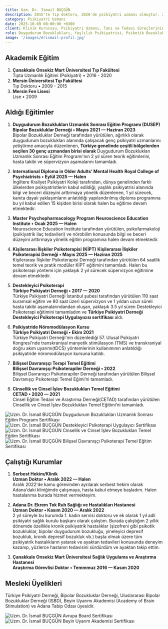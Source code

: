 ```yaml
---
title: Uzm. Dr. İsmail BUÇGÜN
description: 2015'te tıp doktoru, 2020'de psikiyatri uzmanı olmuştur. 2025'te Avrupa Psikiyatri Birliği board sınavını geçerek <b>Avrupa çapında kabul gören bir yeterlilik derecesi anlamına gelen 'Fellow of the European Board of Psychiatry (FEBP)'</b> ünvanı almıştır.
category: Psikiyatri Uzmanı
date: 2025-10-09 08:00:00 +0300
client: Klinik Kurucusu, Psikiyatri Uzmanı, Tanı ve Tedavi Süreçlerinin Yönetimi
role: Duygudurum Bozuklukları, Yaşlılık Psikiyatrisi, Psikotik Bozukluklar, Nöropsikiyatri
image: '/images/drismail-profil.jpg'
---
```


## Akademik Eğitim
1. **Çanakkale Onsekiz Mart Üniversitesi Tıp Fakültesi**<br>
Tıpta Uzmanlık Eğitimi (Psikiyatri) • 2016 - 2020
2. **Mersin Üniversitesi Tıp Fakültesi**<br>
Tıp Doktoru • 2009 - 2015
3. **Mersin Fen Lisesi**<br>
Lise • 2009

## Aldığı Eğitimler
1. **Duygudurum Bozuklukları Uzmanlık Sonrası Eğitim Programı (DUSEP)**<br>
**Bipolar Bozukluklar Derneği • Mayıs 2021 — Haziran 2023**<br>
Bipolar Bozukluklar Derneği tarafından yürütülen, ağırlıklı olarak duygudurum bozuklukları alanında çalışacak genç psikiyatri uzmanlarını yetiştirme amacıyla düzenlenen, **Türkiye genelinde çeşitli bölgelerden seçilen 30 genç uzmandan birisi olarak** Duygudurum Bozuklukları Uzmanlık Sonrası Eğitim Programı'nın 2 yıl süren teorik eğitimlerini, hasta takibi ve süpervizyon aşamalarını tamamladı.

2. **International Diploma in Older Adults’ Mental Health**
**Royal College of Psychiatrists • Eylül 2025 — Halen**<br>
İngiltere Kraliyet Psikiyatri Koleji tarafından, dünya genelinden farklı ülkelerden psikiyatristlerin kabul edildiği; yaşlılık psikiyatrisi alanında bilgi ve beceri düzeyini arttırmaya yönelik düzenlenen, 1 yıl sürecek, kanıta dayalı yaklaşımların anlatıldığı yapılandırılmış diploma programına bu yıl kabul edilen 15 kişiden birisi olarak halen bu eğitime devam etmektedir.

3. **Master Psychopharmacology Program**
**Neuroscience Education Institute • Ocak 2025 — Halen**<br>
Neuroscience Education Institute tarafından yürütülen, psikofarmakoloji (psikiyatrik ilaç tedavileri) ve nörobilim konusunda bilgi ve beceri düzeyini arttırmaya yönelik eğitim programına halen devam etmektedir.

4. **Kişilerarası İlişkiler Psikoterapisi (KİPT)**
**Kişilerarası İlişkiler Psikoterapisi Derneği  • Mayıs 2025 — Haziran 2025**<br>
Kişilerarası İlişkiler Psikoterapisi Derneği tarafından yürütülen 64 saatlik temel teorik ve pratik modüler KİPT eğitimini tamamladı. Halen bu psikoterapi yöntemi için yaklaşık 2 yıl sürecek süpervizyon eğitimine devam etmektedir.


5. **Destekleyici Psikoterapi**<br>
**Türkiye Psikiyatri Derneği • 2017 — 2020**<br>
Türkiye Psikiyatri Derneği İstanbul şubesi tarafından yürütülen 110 saat kuramsal eğitim ve 80 saat üzeri süpervizyon ve 1 yıldan uzun süreli hasta takibi aşamalarındandan oluşan, yaklaşık 3.5 yıl süren Destekleyici Psikoterapi eğitimini tamamladım ve **Türkiye Psikiyatri Derneği Destekleyici Psikoterapi Uygulayıcısı sertifikası** aldı.

6. **Psikiyatride Nöromodülasyon Kursu**<br>
**Türkiye Psikiyatri Derneği • Ekim 2021**<br>
Türkiye Psikiyatri Derneği'nin düzenlediği 57. Ulusal Psikiyatri Kongresi'nde transkraniyal manyetik stimülasyon (TMS) ve transkraniyal doğru akım uyarımı(tDCS) yöntemlerinin kullanımının anlatıldığı psikiyatride nöromodülasyon kursuna katıldı.

7. **Bilişsel Davranışçı Terapi Temel Eğitimi**<br>
**Bilişsel Davranışçı Psikoterapiler Derneği • 2022**<br>
Bilişsel Davranışcı Psikoterapiler Derneği tarafından yürütülen Bilişsel Davranışçı Psikoterapi Temel Eğimi’ni tamamladı.

8. **Cinsellik ve Cinsel İşlev Bozuklukları Temel Eğitimi**<br>
**CETAD • 2020 — 2021**<br>
Cinsel Eğitim Tedavi ve Araştırma Derneği(CETAD) tarafından yürütülen Cinsellik ve Cinsel İşlev Bozuklukları Temel Eğitimi’ni tamamladı.

<div class="gallery-box">
  <div class="gallery">
    <img src="/images/dusep-sertifika.jpg" loading="lazy" alt="Uzm. Dr. İsmail BUÇGÜN Duygudurum Bozuklukları Uzmanlık Sonrası Eğitim Programı Sertifikası">
    <img src="/images/destekleyici-sertifika.jpg" loading="lazy" alt="Uzm. Dr. İsmail BUÇGÜN Destekleyici Psikoterapi Uygulayıcı Sertifikası">
  </div>
</div>

<div class="gallery-box">
  <div class="gallery">
	<img src="/images/kurs-sertifika.jpg" loading="lazy" alt="Uzm. Dr. İsmail BUÇGÜN Cinsellik ve Cinsel İşlev Bozuklukları Temel Eğitim Sertifikası">
    <img src="/images/cetad-sertifika.jpg" loading="lazy" alt="Uzm. Dr. İsmail BUÇGÜN Bilişsel Davranışçı Psikoterapi Temel Eğitim Sertifikası">
  </div>
</div>

## Çalıştığı Kurumlar
1. **Serbest Hekim/Klinik**<br>
**Uzman Doktor • Aralık 2022 — Halen**<br>
Aralık 2022'de kamu görevinden ayrılarak serbest hekim olarak Adana'daki kliniğimde çalışmaya, hasta kabul etmeye başladım. Halen hastalarıma burada hizmet vermekteyim.

2. **Adana Dr. Ekrem Tok Ruh Sağlığı ve Hastalıkları Hastanesi**<br>
**Uzman Doktor • Kasım 2020 — Aralık 2022**<br>
2 yıl süreyle bu kurumda 1. kadın servisi doktoru ve ek olarak 1 yıl adli psikiyatri sağlık kurulu başkanı olarak çalıştım. Burada çalıştığım 2 yıllık dönemde özellikle kronik psikiyatrik hastalıklar (şizofreni gibi psikotik bozukluklar, bipolar duygudurum bozukluğu, yineleyici depresif bozukluk, kronik depresif bozukluk vb.) başta olmak üzere tüm psikiyatrik hastalıkların yatarak ve ayaktan tedavileri konusunda deneyim kazanıp, yüzlerce hastanın tedavisini sürdürdüm ve ayaktan takip ettim.

3. **Çanakkale Onsekiz Mart Üniversitesi Sağlık Uygulama ve Araştırma Hastanesi**<br>
**Araştırma Görevlisi Doktor • Temmmuz 2016 — Kasım 2020**<br>

## Mesleki Üyelikleri
Türkiye Psikiyatri Derneği, Bipolar Bozukluklar Derneği, Uluslararası Bipolar Bozukluklar Derneği (ISBD), Beyin Uyarımı Akademisi (Academy of Brain Stimulation) ve Adana Tabip Odası üyesidir.

<div class="gallery-box">
  <div class="gallery">
	<img src="/images/febp-avrupa-board-sertifikasi.png" loading="lazy" alt="Uzm. Dr. İsmail BUÇGÜN Avrupa Board Sertifikası">
    <img src="/images/brain-stimulation-academy-sertifika.png" loading="lazy" alt="Uzm. Dr. İsmail BUÇGÜN Beyin Uyarım Akademisi Sertifikası">
  </div>
</div>